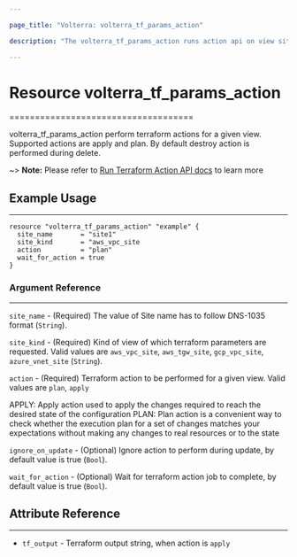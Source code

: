 ```yaml
---

page_title: "Volterra: volterra_tf_params_action" 

description: "The volterra_tf_params_action runs action api on view sites"

---
```


Resource volterra_tf_params_action
==================================

====================================

volterra_tf_params_action perform terraform actions for a given view. Supported actions are apply and plan. By default destroy action is performed during delete.

~> **Note:** Please refer to [Run Terraform Action API docs](https://docs.cloud.f5.com/docs/api/views-terraform-parameters#operation/ves.io.schema.views.terraform_parameters.CustomActionAPI.Run) to learn more

Example Usage
-------------

---

```hcl
resource "volterra_tf_params_action" "example" {
  site_name       = "site1"
  site_kind       = "aws_vpc_site
  action          = "plan"
  wait_for_action = true
}

```

### Argument Reference

---

`site_name` - (Required) The value of Site name has to follow DNS-1035 format (`String`).

`site_kind` - (Required) Kind of view of which terraform parameters are requested. Valid values are `aws_vpc_site`, `aws_tgw_site`, `gcp_vpc_site`, `azure_vnet_site` (`String`).

`action` - (Required) Terraform action to be performed for a given view. Valid values are `plan`, `apply`

APPLY: Apply action used to apply the changes required to reach the desired state of the configuration PLAN: Plan action is a convenient way to check whether the execution plan for a set of changes matches your expectations without making any changes to real resources or to the state

`ignore_on_update` - (Optional) Ignore action to perform during update, by default value is true (`Bool`).

`wait_for_action` - (Optional) Wait for terraform action job to complete, by default value is true (`Bool`).

Attribute Reference
-------------------

---

-	`tf_output` - Terraform output string, when action is `apply`
